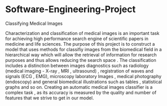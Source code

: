 Software-Engineering-Project
============================

Classifying Medical Images

Characterization and classification of medical images is an important task for achieving high performance search engine of scientific papers in medicine and life sciences.
The purpose of this project is to construct a model that uses methods for classifiy images from the biomedical field in a hierarchical way which will allow the retrieval of information for research purposes and thus allows reducing the search space .
The classification includes a distinction between images diagnostics such as radiology (medical imaging - X-ray , MRI , ultrasound) , registration of waves and signals (ECG , EMG), microscopy laboratory Images , medical photography (endoscopy) and general biomedical illustrations such as tables , statistical graphs and so on.
Creating an automatic medical images classifier is a complex task , as its accuracy is measured by the quality and number of features that we strive to get in our model.
